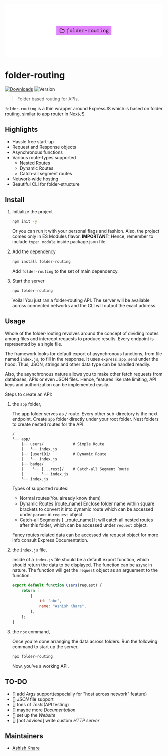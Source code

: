 ![Banner image](banner.png)

# folder-routing

[![Downloads](https://badgers.space/npm/name/folder-routing)](https://www.npmjs.com/package/folder-routing)
![Version](https://badgers.space/npm/version/folder-routing)

> Folder based routing for APIs.

`folder-routing` is a thin wrapper around ExpressJS which is based on folder routing, similar to app router in NextJS.

## Highlights

- Hassle free start-up
- Request and Response objects
- Asynchronous functions
- Various route-types supported
	- Nested Routes
	- Dynamic Routes
	- Catch-all segment routes
- Network-wide hosting
- Beautiful CLI for folder-structure

## Install

1. Initialize the project

	```bash
	npm init -y
	```
	Or you can run it with your personal flags and fashion. Also, the project comes only in ES Modules flavor. 
	**IMPORTANT:** Hence, remember to include `type: module` inside package.json file.

2. Add the dependency

	```bash
	npm install folder-routing
	```
	Add `folder-routing` to the set of main dependency.

3. Start the server
	
	```bash
	npx folder-routing
	```
	Voila! You just ran a folder-routing API. The server will be available across connected networks and the CLI will output the exact address.



## Usage

Whole of the folder-routing revolves around the concept of dividing routes among files and intercept requests to produce results. Every endpoint is represented by a single file.

The framework looks for default export of asynchronous functions, from file named `index.js`, to fill in the response. It uses `express.app.send` under the hood. Thus, JSON, strings and other data type can be handled readily.

Also, the asynchronous nature allows you to make other fetch requests from databases, APIs or even JSON files. Hence, features like rate limiting, API keys and authorization can be implemented easily.

Steps to create an API:

1. the `app` folder,

	The app folder serves as `/` route. Every other sub-directory is the next endpoint. Create `app` folder directly under your root folder.
	Nest folders to create nested routes for the API.

	```
	/
	└── app/
	    ├── users/             # Simple Route
	    │   └── index.js
	    ├── [userID]/          # Dynamic Route
	    │   └── index.js
	    ├── badge/
		│    └── [...rest]/    # Catch-all Segment Route
		│        └── index.js
	    └── index.js
	```

	Types of supported routes:
	+ Normal routes(You already know them)
	+ Dynamic Routes [route_name]
		Enclose folder name within square brackets to convert it into dynamic route which can be accessed under `params` in `request` object.
	+ Catch-all Segments [...route_name]
		It will catch all nested routes after this folder, which can be accessed under `request` object.

	Fancy routes related data can be accessed via request object for more info consult Express Documentation.


2.	the `index.js` file,
	
	Inside of a `index.js` file should be a default export function, which should return the data to be displayed. The function can be `async` in nature.
	The function will get the `request` object as an arguement to the function.

	```js
	export default function Users(request) {
		return [
			{
				id: "abc",
				name: "Ashish Khare",
			},
		];
	}
	```

3. the `npx` command,
	
	Once you're done arranging the data across folders. Run the following command to start up the server.
	
	```bash
	npx folder-routing
	```

	Now, you've a working API.

## TO-DO

- [] add *Args* support(especially for "host across network" feature)
- [] *JSON* file support
- [] tons of *Tests*(API testing)
- [] maybe more *Documentation*
- [] set up the *Website*
- [] [not advised] write custom *HTTP server*

## Maintainers

- [Ashish Khare](https://github.com/ashishk1331)